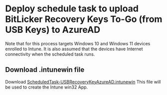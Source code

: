 # Deploy schedule task to upload BitLicker Recovery Keys To-Go (from USB Keys) to AzureAD

Note that for this process targets Windows 10 and Windows 11 devices enrolled to Intune. It is also assumed that the devices have Internet connectivity when the scheduled task runs.

## Download .intunewin file
Download [ScheduledTask-USBRecoveryKeyAzureAD.intunewin](https://github.com/subseven-oax/itclickpro-public/blob/be6d126f5ea430f22859810ba324d31d88930b4c/Intune/ScheduleTask-UploadUSB-BitLocker-RecoveryKey/Register-ScheduledTask-USBRecoveryKeyAzureAD.intunewin)
This file will be used to create the Intune win32 App.

## 
